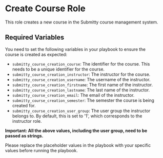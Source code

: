 # Create Course Role

This role creates a new course in the Submitty course management system.

## Required Variables

You need to set the following variables in your playbook to ensure the course is created as expected:

- `submitty_course_creation_course`: The identifier for the course. This needs to be a unique identifier for the course.
- `submitty_course_creation_instructor`: The instructor for the course.
- `submitty_course_creation_username`: The username of the instructor.
- `submitty_course_creation_firstname`: The first name of the instructor.
- `submitty_course_creation_lastname`: The last name of the instructor.
- `submitty_course_creation_email`: The email of the instructor.
- `submitty_course_creation_semester`: The semester the course is being created for.
- `submitty_course_creation_user_group`: The user group the instructor belongs to. By default, this is set to '1', which corresponds to the instructor role.

**Important: All the above values, including the user group, need to be passed as strings.**

Please replace the placeholder values in the playbook with your specific values before running the playbook.